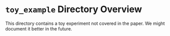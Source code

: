 # `toy_example` Directory Overview

This directory contains a toy experiment not covered in the paper. We might document it better in the future.
